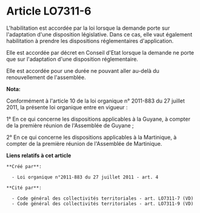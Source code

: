 # Article LO7311-6

L'habilitation est accordée par la loi lorsque la demande porte sur l'adaptation d'une disposition législative. Dans ce cas,
elle vaut également habilitation à prendre les dispositions réglementaires d'application.

Elle est accordée par décret en Conseil d'Etat lorsque la demande ne porte que sur l'adaptation d'une disposition
réglementaire.

Elle est accordée pour une durée ne pouvant aller au-delà du renouvellement de l'assemblée.

**Nota:**

Conformément à l'article 10 de la loi organique n° 2011-883 du 27 juillet 2011, la présente loi organique entre en vigueur : 

1° En ce qui concerne les dispositions applicables à la Guyane, à compter de la première réunion de l'Assemblée de Guyane ; 

2° En ce qui concerne les dispositions applicables à la Martinique, à compter de la première réunion de l'Assemblée de
Martinique.

**Liens relatifs à cet article**

	**Créé par**:

	  - Loi organique n°2011-883 du 27 juillet 2011 - art. 4

	**Cité par**:

	  - Code général des collectivités territoriales - art. LO7311-7 (VD)
	  - Code général des collectivités territoriales - art. LO7311-9 (VD)
